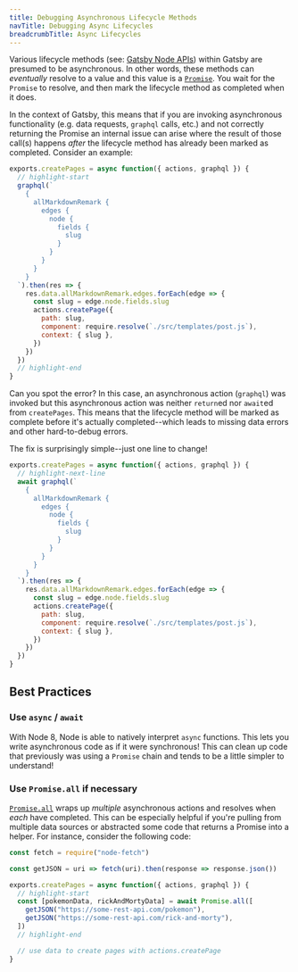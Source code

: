 ```yaml
---
title: Debugging Asynchronous Lifecycle Methods
navTitle: Debugging Async Lifecycles
breadcrumbTitle: Async Lifecycles
---
```


Various lifecycle methods (see: [Gatsby Node APIs](/docs/node-apis/)) within Gatsby are presumed to be asynchronous. In other words, these methods can _eventually_ resolve to a value and this value is a [`Promise`](https://developer.mozilla.org/en-US/docs/Web/JavaScript/Reference/Global_Objects/Promise). You wait for the `Promise` to resolve, and then mark the lifecycle method as completed when it does.

In the context of Gatsby, this means that if you are invoking asynchronous functionality (e.g. data requests, `graphql` calls, etc.) and not correctly returning the Promise an internal issue can arise where the result of those call(s) happens _after_ the lifecycle method has already been marked as completed. Consider an example:

```js:title=gatsby-node.js
exports.createPages = async function({ actions, graphql }) {
  // highlight-start
  graphql(`
    {
      allMarkdownRemark {
        edges {
          node {
            fields {
              slug
            }
          }
        }
      }
    }
  `).then(res => {
    res.data.allMarkdownRemark.edges.forEach(edge => {
      const slug = edge.node.fields.slug
      actions.createPage({
        path: slug,
        component: require.resolve(`./src/templates/post.js`),
        context: { slug },
      })
    })
  })
  // highlight-end
}
```

Can you spot the error? In this case, an asynchronous action (`graphql`) was invoked but this asynchronous action was neither `return`ed nor `await`ed from `createPages`. This means that the lifecycle method will be marked as complete before it's actually completed--which leads to missing data errors and other hard-to-debug errors.

The fix is surprisingly simple--just one line to change!

```js:title=gatsby-node.js
exports.createPages = async function({ actions, graphql }) {
  // highlight-next-line
  await graphql(`
    {
      allMarkdownRemark {
        edges {
          node {
            fields {
              slug
            }
          }
        }
      }
    }
  `).then(res => {
    res.data.allMarkdownRemark.edges.forEach(edge => {
      const slug = edge.node.fields.slug
      actions.createPage({
        path: slug,
        component: require.resolve(`./src/templates/post.js`),
        context: { slug },
      })
    })
  })
}
```

## Best Practices

### Use `async` / `await`

With Node 8, Node is able to natively interpret `async` functions. This lets you write asynchronous code as if it were synchronous! This can clean up code that previously was using a `Promise` chain and tends to be a little simpler to understand!

### Use `Promise.all` if necessary

[`Promise.all`](https://developer.mozilla.org/en-US/docs/Web/JavaScript/Reference/Global_Objects/Promise/all) wraps up _multiple_ asynchronous actions and resolves when _each_ have completed. This can be especially helpful if you're pulling from multiple data sources or abstracted some code that returns a Promise into a helper. For instance, consider the following code:

```js:title=gatsby-node.js
const fetch = require("node-fetch")

const getJSON = uri => fetch(uri).then(response => response.json())

exports.createPages = async function({ actions, graphql }) {
  // highlight-start
  const [pokemonData, rickAndMortyData] = await Promise.all([
    getJSON("https://some-rest-api.com/pokemon"),
    getJSON("https://some-rest-api.com/rick-and-morty"),
  ])
  // highlight-end

  // use data to create pages with actions.createPage
}
```
